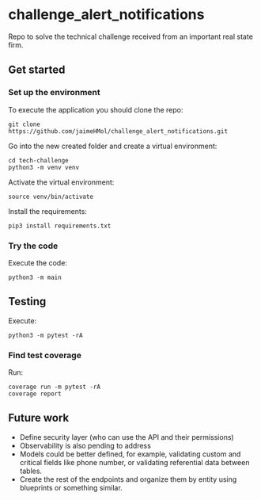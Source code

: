 # challenge_alert_notifications
Repo to solve the technical challenge received from an important real state firm.


## Get started
### Set up the environment
To execute the application you should clone the repo:
```
git clone https://github.com/jaimeHMol/challenge_alert_notifications.git
```

Go into the new created folder and create a virtual environment:
```
cd tech-challenge
python3 -m venv venv
```

Activate the virtual environment:
```
source venv/bin/activate
```

Install the requirements:
```
pip3 install requirements.txt
```

### Try the code
Execute the code:
```
python3 -m main
```

## Testing
Execute:
```
python3 -m pytest -rA
```

### Find test coverage
Run:
```
coverage run -m pytest -rA
coverage report
```

## Future work
* Define security layer (who can use the API and their permissions)
* Observability is also pending to address
* Models could be better defined, for example, validating custom and critical fields like phone number, or validating referential data between tables.
* Create the rest of the endpoints and organize them by entity using blueprints or something similar.